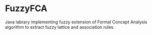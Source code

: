 # FuzzyFCA
Java labrary implementing fuzzy extension of Formal Concept Analysis algorithm to extract fuzzy lattice and association rules.
